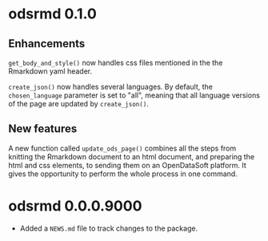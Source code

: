 # odsrmd 0.1.0

## Enhancements

`get_body_and_style()` now handles css files mentioned in the the Rmarkdown yaml header. 

`create_json()` now handles several languages. By default, the `chosen_language` parameter is set to "all", meaning that all language versions of the page are updated by `create_json()`.        


## New features

A new function called `update_ods_page()` combines all the steps from knitting the Rmarkdown document to an html document, and preparing the html and css elements, to sending them on an OpenDataSoft platform. It gives the opportunity to perform the whole process in one command.       


# odsrmd 0.0.0.9000

* Added a `NEWS.md` file to track changes to the package.
